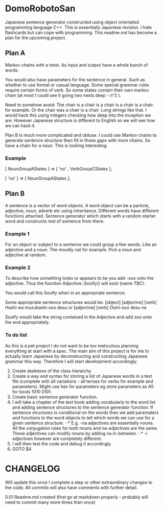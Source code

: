 # DomoRobotoSan
Japanese sentence generator constructed using object orientated programming language C++. This is essentially Japanese revision. I hate flashcards but can cope with programming. This readme.md has become a plan for the upcoming project.

## Plan A
Markov chains with a twist. As input and output have a whole bunch of words.

You would also have parameters for the sentence in general. 
Such as whether to use formal or casual language.
Some special grammar rules require certain forms of verb. So some states contain their own markov chain (at most I could see it going two nests deep - n^2 ). 

Need to somehow avoid: The chair is a chair is a chair is a chair is a chair. for example. Or the chair was a chair is a chair. Long strings like that. I would hack this using integers checking how deep into the inception we are. However Japanese structure is different to English so we will see how we can hack it. 

Plan B is much more complicated and obtuse. I could use Markov chains to generate sentence structure then fill in those gaps with more chains. So have a chain for a noun. This is looking interesting.

### Example

[ NounGroupAStates ] => [ 'no' , VerbGroupCStates  ];

[ 'no' ] => [ NounGroupAStates ];

## Plan B
A sentence is a vector of word objects. 
A word object can be a particle, adjective, noun, adverb etc using inheritance.
Different words have different functions attached.
Sentence generator which starts with a random starter word and constructs rest of sentence from there.

### Example 1
For an object or subject to a sentence we could group a few words. Like an adjective and a noun. The mouldy cat for example. Pick a noun and adjective at random.

### Example 2
To describe how something looks or appears to be you add -soo onto the adjective. 
Thus the function Adjective::SooIfy() will exist (name TBC).

You would call this SooIfy when in an appropriate sentence.

Some appropriate sentence structures would be:
\[object\] \[adjective\] \[verb\]
Hashi wa muzukashi-soo desu
or
\[adjective\] \[verb\]
Oishi-soo desu ne

SooIfy would take the string contained in the Adjective and add soo onto the end appropriately.

### To do list
As this is a pet project I do not want to be too meticulous planning everything at start with a spec. The main aim of this project is for me to actually learn Japanese by deconstructing and constructing Japanese grammar this way. Therefore I will start development accordingly:

1.  Create skeletons of the class hierarchy
2.  Create a way and syntax for storing a list of Japanese words in a text file (complete with all variations - all tenses for verbs for example and parameters). Might use hex for parameters eg store parameters as A5 for bools 1010 0101.
3.  Create basic sentence generator function.
4.  I will take a chapter of the text book adding vocabularly to the word list and adding sentence structures to the sentence generator function. If sentence structures is conditional on the words then we add paramaters and functions to the word objects to tell which words we can use for a given sentence structure. 
⋅⋅* E.g. -na adjectives are essentially nouns. All the conjugation rules for both nouns and na-adjectives are the same. These adjectives can modify nouns by adding na in-between. 
⋅⋅* -i adjectives however are completely different.
5. I will then test the code and debug it accordingly.
6. GOTO $4

# CHANGELOG
Will update this once I complete a step or other extraordinary changes to the code. All commits will also have comments with further detail.

0.01  Readme.md created (first go at markdown properly - probably will need to commit many more times than once)

